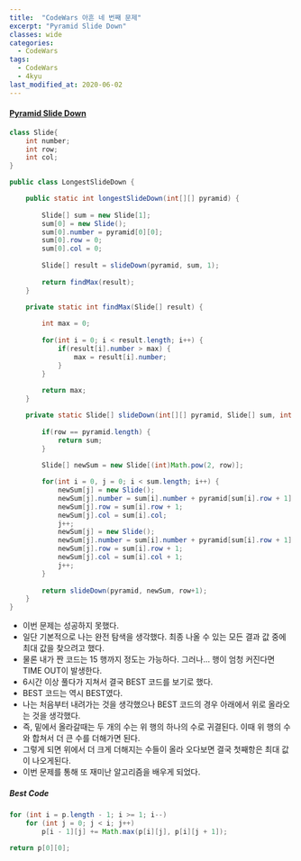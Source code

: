 ```yaml
---
title:  "CodeWars 아흔 네 번째 문제"
excerpt: "Pyramid Slide Down"
classes: wide
categories:
  - CodeWars
tags:
  - CodeWars
  - 4kyu
last_modified_at: 2020-06-02
---
```


#### [Pyramid Slide Down](https://www.codewars.com/kata/551f23362ff852e2ab000037)

```java
class Slide{
	int number;
	int row;
	int col;
}

public class LongestSlideDown {

    public static int longestSlideDown(int[][] pyramid) {
    	
    	Slide[] sum = new Slide[1];
    	sum[0] = new Slide();
    	sum[0].number = pyramid[0][0];
    	sum[0].row = 0;
    	sum[0].col = 0;
    	
    	Slide[] result = slideDown(pyramid, sum, 1);
    	
    	return findMax(result);
    }

	private static int findMax(Slide[] result) {
		
		int max = 0;
		
		for(int i = 0; i < result.length; i++) {
			if(result[i].number > max) {
				max = result[i].number;
			}
		}
		
		return max;
	}

	private static Slide[] slideDown(int[][] pyramid, Slide[] sum, int row) {
		
		if(row == pyramid.length) {
			return sum;
		}
		
		Slide[] newSum = new Slide[(int)Math.pow(2, row)];

		for(int i = 0, j = 0; i < sum.length; i++) {
			newSum[j] = new Slide();
			newSum[j].number = sum[i].number + pyramid[sum[i].row + 1][sum[i].col]; // 왼쪽
			newSum[j].row = sum[i].row + 1;
			newSum[j].col = sum[i].col;
			j++;
			newSum[j] = new Slide();
			newSum[j].number = sum[i].number + pyramid[sum[i].row + 1][sum[i].col+1]; // 오른쪽
			newSum[j].row = sum[i].row + 1;
			newSum[j].col = sum[i].col + 1;
			j++;
		}
		
		return slideDown(pyramid, newSum, row+1);
	}
}
```

* 이번 문제는 성공하지 못했다. 
* 일단 기본적으로 나는 완전 탐색을 생각했다. 최종 나올 수 있는 모든 결과 값 중에 최대 값을 찾으려고 했다.
* 물론 내가 짠 코드는 15 행까지 정도는 가능하다. 그러나... 행이 엄청 커진다면 TIME OUT이 발생한다.
* 6시간 이상 풀다가 지쳐서 결국 BEST 코드를 보기로 했다.
* BEST 코드는 역시 BEST였다.
* 나는 처음부터 내려가는 것을 생각했으나 BEST 코드의 경우 아래에서 위로 올라오는 것을 생각했다.
* 즉, 밑에서 올라갈때는 두 개의 수는 위 행의 하나의 수로 귀결된다. 이때 위 행의 수와 합쳐서 더 큰 수를 더해가면 된다. 
* 그렇게 되면 위에서 더 크게 더해지는 수들이 올라 오다보면 결국 첫째항은 최대 값이 나오게된다.
* 이번 문제를 통해 또 재미난 알고리즘을 배우게 되었다.



##### Best Code

```java
for (int i = p.length - 1; i >= 1; i--)
    for (int j = 0; j < i; j++)            
        p[i - 1][j] += Math.max(p[i][j], p[i][j + 1]);

return p[0][0];
```



